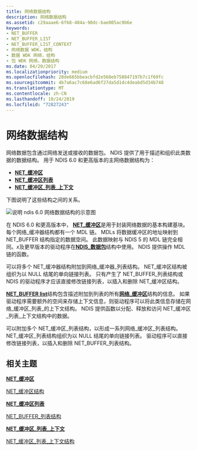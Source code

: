 ```yaml
---
title: 网络数据结构
description: 网络数据结构
ms.assetid: c29aaae6-6f68-404a-90dc-bae005ac9b6e
keywords:
- NET_BUFFER
- NET_BUFFER_LIST
- NET_BUFFER_LIST_CONTEXT
- 网络数据 WDK，结构
- 数据 WDK 网络，结构
- 包 WDK 网络，数据结构
ms.date: 04/20/2017
ms.localizationpriority: medium
ms.openlocfilehash: 28de665bbeacbfd2e568eb758847197b7c1f69fc
ms.sourcegitcommit: 4b7a6ac7c68e6ad6f27da5d1dc4deabd5d34b748
ms.translationtype: MT
ms.contentlocale: zh-CN
ms.lasthandoff: 10/24/2019
ms.locfileid: "72827243"
---
```

# <a name="network-data-structures"></a>网络数据结构





网络数据包含通过网络发送或接收的数据包。 NDIS 提供了用于描述和组织此类数据的数据结构。 用于 NDIS 6.0 和更高版本的主网络数据结构为：

-   [**NET\_缓冲区**](https://docs.microsoft.com/windows-hardware/drivers/ddi/ndis/ns-ndis-_net_buffer)
-   [**NET\_缓冲区列表**](https://docs.microsoft.com/windows-hardware/drivers/ddi/ndis/ns-ndis-_net_buffer_list)
-   [**NET\_缓冲区\_列表\_上下文**](https://docs.microsoft.com/windows-hardware/drivers/ddi/ndis/ns-ndis-_net_buffer_list_context)

下图说明了这些结构之间的关系。

![说明 ndis 6.0 网络数据结构的示意图](images/netbufferstructures.png)

在 NDIS 6.0 和更高版本中， [**NET\_缓冲区**](https://docs.microsoft.com/windows-hardware/drivers/ddi/ndis/ns-ndis-_net_buffer)是用于封装网络数据的基本构建基块。 每个网络\_缓冲器结构都有一个 MDL 链。 MDLs 将数据缓冲区的地址映射到 NET\_BUFFER 结构指定的数据空间。 此数据映射与 NDIS 5 的 MDL 链完全相同。*x*及更早版本的驱动程序在[**NDIS\_数据包**](https://docs.microsoft.com/previous-versions/windows/hardware/network/ff557086(v=vs.85))结构中使用。 NDIS 提供操作 MDL 链的函数。

可以将多个 NET\_缓冲器结构附加到网络\_缓冲器\_列表结构。 NET\_缓冲区结构被组织为以 NULL 结尾的单向链接列表。 只有产生了 NET\_BUFFER\_列表结构或 NDIS 的驱动程序才应该直接修改链接列表，以插入和删除 NET\_缓冲区结构。

[**NET\_BUFFER list**](https://docs.microsoft.com/windows-hardware/drivers/ddi/ndis/ns-ndis-_net_buffer_list)结构包含描述附加到列表的所有[**网络\_缓冲区**](https://docs.microsoft.com/windows-hardware/drivers/ddi/ndis/ns-ndis-_net_buffer)结构的信息。 如果驱动程序需要额外的空间来存储上下文信息，则驱动程序可以将此类信息存储在网络\_缓冲区\_列表\_的上下文结构。 NDIS 提供函数以分配、释放和访问 NET\_缓冲区\_列表\_上下文结构中的数据。

可以附加多个 NET\_缓冲区\_列表结构，以形成一系列网络\_缓冲区\_列表结构。 NET\_缓冲区\_列表结构组织为以 NULL 结尾的单向链接列表。 驱动程序可以直接修改链接列表，以插入和删除 NET\_BUFFER\_列表结构。

## <a name="related-topics"></a>相关主题


[**NET\_缓冲区**](https://docs.microsoft.com/windows-hardware/drivers/ddi/ndis/ns-ndis-_net_buffer)

[NET\_缓冲区结构](net-buffer-structure.md)

[**NET\_缓冲区列表**](https://docs.microsoft.com/windows-hardware/drivers/ddi/ndis/ns-ndis-_net_buffer_list)

[NET\_BUFFER\_列表结构](net-buffer-list-structure.md)

[**NET\_缓冲区\_列表\_上下文**](https://docs.microsoft.com/windows-hardware/drivers/ddi/ndis/ns-ndis-_net_buffer_list_context)

[NET\_缓冲区\_列表\_上下文结构](net-buffer-list-context-structure.md)

 

 






